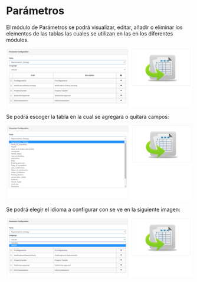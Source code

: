 # Parámetros

El módulo de Parámetros se podrá visualizar, editar, añadir o eliminar  los elementos de las tablas las cuales se utilizan en las en los diferentes módulos.

![](../.gitbook/assets/image%20%2820%29.png)

Se podrá escoger la tabla en la cual se agregara o quitara campos:

![](../.gitbook/assets/image%20%2839%29.png)

Se podrá elegir el idioma a configurar con se ve en la siguiente imagen:

![](../.gitbook/assets/image%20%2847%29.png)

